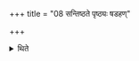 +++
title = "08 सन्तिष्ठते पृष्ठ्यः षडहण्"

+++

<details><summary>थिते</summary>

सन्तिष्ठते पृष्ठ्यः षडहण् ८
</details>
